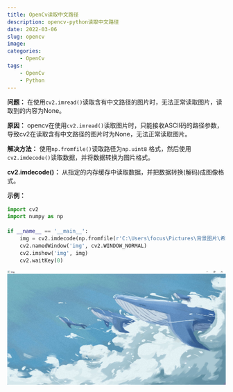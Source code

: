 ```yaml
---
title: OpenCv读取中文路径
description: opencv-python读取中文路径
date: 2022-03-06
slug: opencv
image: 
categories:
    - OpenCv
tags:
    - OpenCv
    - Python
---
```


**问题：** 在使用`cv2.imread()`读取含有中文路径的图片时，无法正常读取图片，读取到的内容为None。

**原因：** opencv在使用`cv2.imread()`读取图片时，只能接收ASCII码的路径参数，导致cv2在读取含有中文路径的图片时为None，无法正常读取图片。

**解决方法：** 使用`np.fromfile()`读取路径为`np.uint8`	格式，然后使用`cv2.imdecode()`读取数据，并将数据转换为图片格式。

**cv2.imdecode()：** 从指定的内存缓存中读取数据，并把数据转换(解码)成图像格式。

**示例：**

```python
import cv2
import numpy as np

if __name__ == '__main__':
    img = cv2.imdecode(np.fromfile(r'C:\Users\focus\Pictures\背景图片\希望之鲸.jpg', dtype=np.uint8), cv2.IMREAD_COLOR)
    cv2.namedWindow('img', cv2.WINDOW_NORMAL)
    cv2.imshow('img', img)
    cv2.waitKey(0)
```

<div style="text-align: center;">
    <img src="./OpenCv读取中文路径.png" title="" alt="OpenCv读取中文路径">
</div>
